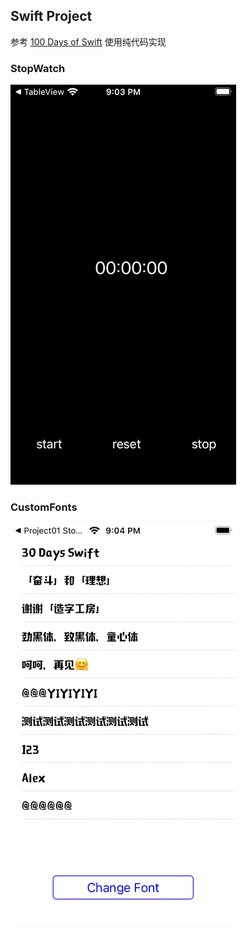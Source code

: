 ## Swift Project

参考 [100 Days of Swift](https://samvlu.com/index.html) 
使用纯代码实现

### StopWatch
![StopWatch](StopWatchGif.gif)

### CustomFonts
![CustomFonts](CustomFontsGif.gif)
